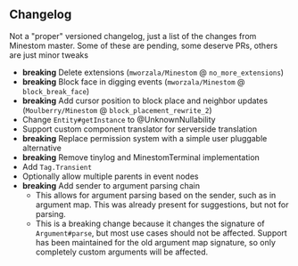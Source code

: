 ## Changelog
Not a "proper" versioned changelog, just a list of the changes from Minestom master.
Some of these are pending, some deserve PRs, others are just minor tweaks

* **breaking** Delete extensions (`mworzala/Minestom` @ `no_more_extensions`)
* **breaking** Block face in digging events (`mworzala/Minestom` @ `block_break_face`)
* **breaking** Add cursor position to block place and neighbor updates (`Moulberry/Minestom` @ `block_placement_rewrite_2`)
* Change `Entity#getInstance` to @UnknownNullability
* Support custom component translator for serverside translation
* **breaking** Replace permission system with a simple user pluggable alternative
* **breaking** Remove tinylog and MinestomTerminal implementation
* Add `Tag.Transient`
* Optionally allow multiple parents in event nodes
* **breaking** Add sender to argument parsing chain
  * This allows for argument parsing based on the sender, such as in argument map. This was already present for suggestions, but not for parsing.
  * This is a breaking change because it changes the signature of `Argument#parse`, but most use cases should not be affected.
    Support has been maintained for the old argument map signature, so only completely custom arguments will be affected.